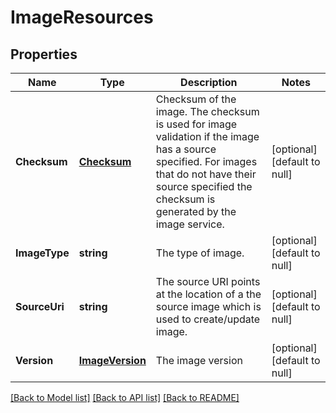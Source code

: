 # ImageResources

## Properties
Name | Type | Description | Notes
------------ | ------------- | ------------- | -------------
**Checksum** | [**Checksum**](checksum.md) | Checksum of the image. The checksum is used for image validation if the image has a source specified. For images that do not have their source specified the checksum is generated by the image service. | [optional] [default to null]
**ImageType** | **string** | The type of image. | [optional] [default to null]
**SourceUri** | **string** | The source URI points at the location of a the source image which is used to create/update image. | [optional] [default to null]
**Version** | [**ImageVersion**](image_version.md) | The image version | [optional] [default to null]

[[Back to Model list]](../README.md#documentation-for-models) [[Back to API list]](../README.md#documentation-for-api-endpoints) [[Back to README]](../README.md)
